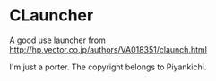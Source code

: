 # CLauncher
A good use launcher from http://hp.vector.co.jp/authors/VA018351/claunch.html

I'm just a porter. The copyright belongs to Piyankichi.